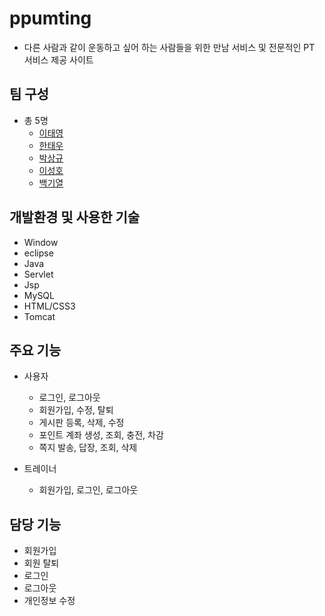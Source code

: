 # ppumting
  *  다른 사람과 같이 운동하고 싶어 하는 사람들을 위한 만남 서비스 및 전문적인 PT 서비스 제공 사이트

## 팀 구성
* 총 5명 
  * [이태영](https://github.com/leetaeyoung123) 
  * [한태우](https://github.com/workhan0918) 
  * [박상규](https://github.com/parkSangGyu98) 
  * [이성호](https://github.com/LeeSeongHo7984)
  * [백기열](https://github.com/BaekKiYeol)
  
## 개발환경 및 사용한 기술
* Window
* eclipse
* Java
* Servlet
* Jsp
* MySQL
* HTML/CSS3
* Tomcat

## 주요 기능
* 사용자
  * 로그인, 로그아웃
  * 회원가입, 수정, 탈퇴
  * 게시판 등록, 삭제, 수정
  * 포인트 계좌 생성, 조회, 충전, 차감
  * 쪽지 발송, 답장, 조회, 삭제
    
* 트레이너
  * 회원가입, 로그인, 로그아웃
  
## 담당 기능
* 회원가입
* 회원 탈퇴
* 로그인
* 로그아웃
* 개인정보 수정

## 

